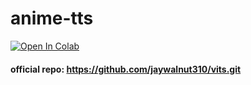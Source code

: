 # anime-tts

<a target="_blank" href="https://colab.research.google.com/github/Damarcreative/anime-tts/blob/main/inference.ipynb">
  <img src="https://colab.research.google.com/assets/colab-badge.svg" alt="Open In Colab"/>
</a>




#### official repo: https://github.com/jaywalnut310/vits.git

